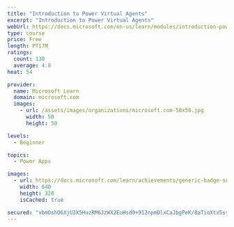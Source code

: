 ```yaml
---
title: "Introduction to Power Virtual Agents"
excerpt: "Introduction to Power Virtual Agents"
webUrl: https://docs.microsoft.com/en-us/learn/modules/introduction-power-virtual-agents/
type: course
price: Free
length: PT17M
ratings:
  count: 130
  average: 4.8
heat: 54

provider:
  name: Microsoft Learn
  domain: microsoft.com
  images:
    - url: /assets/images/organizations/microsoft.com-50x50.jpg
      width: 50
      height: 50

levels:
  - Beginner

topics:
  - Power Apps

images:
  - url: https://docs.microsoft.com/learn/achievements/generic-badge-social.png
    width: 640
    height: 320
    isCached: true

secured: "vbmOshO6XjU3X5HuzRM6JzWX2EuHsd0+912npmDlxCaJbgPeK/8aTioXtx5svBJVsSPkOhRHRGJGm1g8xCw8yKEhpHJIHo1oeGH0KYblkn5ckroMESUYvtOwaU21rvhXGoFOWGyC7Ndp3F9EppJxit7ABPG5E/2t9JR10OsiB0mJjtAQd+N17v/b+ZU9llcULBQv1ItlNdVDow4F+U8EGGwnv70SM330ef6WUrlfp2UwCmOSdqHi03kY251rAY1I/UWR0p4wVSGBAJHy9vF81iVUC15T1p/EEG5NvWpxmA/axNnEqhjzgkcTp3oCBLCGIbT8ryElsEYrMTNkYMpw/A6qNfKNlVQa60GFZkJm4EvBqqI8KHMR+gR89Q4qSGGa7zKN3E2UmrYedX73hWIC9g==;4UjFQSq7Qak3yIlqVWIK4Q=="
---
```


